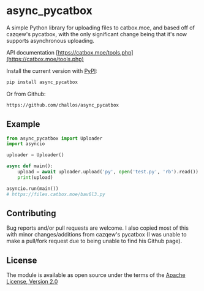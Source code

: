# async_pycatbox

A simple Python library for uploading files to catbox.moe, and based off of cazqew's pycatbox, with the only significant change being that it's now supports asynchronous uploading.

API documentation [https://catbox.moe/tools.php](https://catbox.moe/tools.php)

Install the current version with [PyPI](https://pypi.org/project/clubhouse-api/):

```bash
pip install async_pycatbox
```

Or from Github:

```bash
https://github.com/challos/async_pycatbox
```

## Example

```python
from async_pycatbox import Uploader
import asyncio

uploader = Uploader()

async def main():
    upload = await uploader.upload('py', open('test.py', 'rb').read())
    print(upload)

asyncio.run(main())
# https://files.catbox.moe/bav6l3.py
```

## Contributing

Bug reports and/or pull requests are welcome. I also copied most of this with minor changes/additions from cazqew's pycatbox (I was unable to make a pull/fork request due to being unable to find his Github page).

## License

The module is available as open source under the terms of the [Apache License, Version 2.0](https://opensource.org/licenses/Apache-2.0)